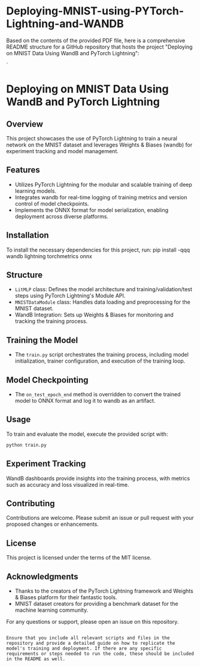 # Deploying-MNIST-using-PYTorch-Lightning-and-WANDB

Based on the contents of the provided PDF file, here is a comprehensive README structure for a GitHub repository that hosts the project "Deploying on MNIST Data Using WandB and PyTorch Lightning":

`
# Deploying on MNIST Data Using WandB and PyTorch Lightning

## Overview
This project showcases the use of PyTorch Lightning to train a neural network on the MNIST dataset and leverages Weights & Biases (wandb) for experiment tracking and model management.

## Features
- Utilizes PyTorch Lightning for the modular and scalable training of deep learning models.
- Integrates wandb for real-time logging of training metrics and version control of model checkpoints.
- Implements the ONNX format for model serialization, enabling deployment across diverse platforms.

## Installation
To install the necessary dependencies for this project, run:
pip install -qqq wandb lightning torchmetrics onnx


## Structure
- `LitMLP` class: Defines the model architecture and training/validation/test steps using PyTorch Lightning's Module API.
- `MNISTDataModule` class: Handles data loading and preprocessing for the MNIST dataset.
- WandB Integration: Sets up Weights & Biases for monitoring and tracking the training process.

## Training the Model
- The `train.py` script orchestrates the training process, including model initialization, trainer configuration, and execution of the training loop.

## Model Checkpointing
- The `on_test_epoch_end` method is overridden to convert the trained model to ONNX format and log it to wandb as an artifact.

## Usage
To train and evaluate the model, execute the provided script with:
```bash
python train.py
```

## Experiment Tracking
WandB dashboards provide insights into the training process, with metrics such as accuracy and loss visualized in real-time.

## Contributing
Contributions are welcome. Please submit an issue or pull request with your proposed changes or enhancements.

## License
This project is licensed under the terms of the MIT license.

## Acknowledgments
- Thanks to the creators of the PyTorch Lightning framework and Weights & Biases platform for their fantastic tools.
- MNIST dataset creators for providing a benchmark dataset for the machine learning community.

For any questions or support, please open an issue on this repository.
```

Ensure that you include all relevant scripts and files in the repository and provide a detailed guide on how to replicate the model's training and deployment. If there are any specific requirements or steps needed to run the code, these should be included in the README as well.
